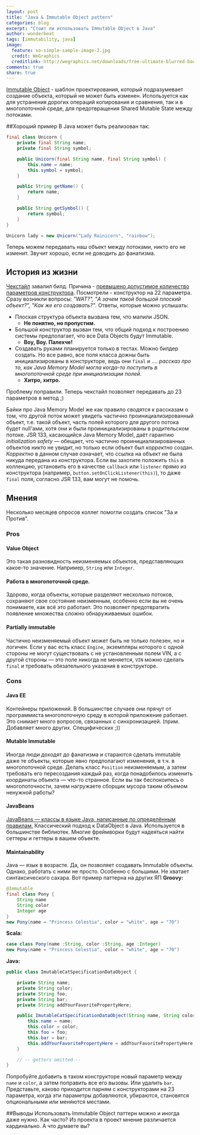 ```yaml
---
layout: post
title: "Java & Immutable Object pattern"
categories: blog
excerpt: "Стоит ли использовать Immutable Object в Java"
author: wonderbeat
tags: [immutability, java]
image:
  feature: so-simple-sample-image-2.jpg
  credit: WeGraphics
  creditlink: http://wegraphics.net/downloads/free-ultimate-blurred-background-pack/
comments: true
share: true
---
```


[Immutable Object](https://en.wikipedia.org/wiki/Immutable_pattern) - шаблон проектирования, который подразумевает создание объекта, который не может быть изменен. Используется как для устранения дорогих операций копирования и сравнения, так и в многопоточной среде, для предотвращения Shared Mutable State между потоками.

##Хороший пример
В Java может быть реализован так:

~~~ java
final class Unicorn {
	private final String name;
	private final String symbol;

	public Unicorn(final String name, final String symbol) {
		this.name = name;
		this.symbol = symbol;
	}

	public String getName() {
		return name;
	}

	public String getSymbol() {
		return symbol;
	}
}

Unicorn lady = new Unicorn("Lady Rainicorn", "rainbow");
~~~

Теперь можем передавать наш объект между потоками, никто его не изменит. Звучит хорошо, если не доводить до фанатизма.

## История из жизни
[Чекстайл](http://checkstyle.sourceforge.net) завалил билд. Причина - [превышено допустимое количество параметров конструктора](http://checkstyle.sourceforge.net/config_sizes.html#ParameterNumber). Посмотрели - конструктор на 22 параметра. Сразу возникли вопросы: *"WAT?", "А зачем такой большой плоский объект?", "Как же его создавать?"*.
Ответы, которые можно услышать:
 - Плоская структура объекта вызвана тем, что мапили JSON.
    - **Не понятно, но пропустим.**
 - Большой конструктор вызван тем, что общий подход к построению системы предполагает, что все Data Objects будут Immutable.
    - **Воу, Воу. Палехче!**
 - Создавать руками планируется только в тестах. Можно билдер создать. Но все равно, все поля класса дожны быть инициализированы в конструкторе, ведь они `final` и .... *рассказ про то, как Java Memory Model могла когда-то поступить в многопоточной среде при инициализации полей*.
   - **Хитро, хитро.**

Проблему поправили. Теперь чекстайл позволяет передавать до 23 параметров в метод ;)

Байки про Java Memory Model же как правило сводятся к рассказам о том, что другой поток может увидеть частично проинициализированный объект, т.е. такой объект, часть полей которого для другого потока будет null'ами, хотя они и были проинициализированы в родительском потоке. JSR 133, касающийся Java Memory Model, даёт гарантию *initialization safety* — обещает, что частично проинициализированных объектов никто не увидит, но только если объект был *корректно* создан. *Корректно* в данном случае означает, что ссылка на объект не была никуда передана из конструктора.
Если вы захотите положить ``this`` в коллекцию, установить его в качестве ``callback`` или ``listener`` прямо из конструктора (например, ``button.setOnClickListener(this)``), то даже ``final`` поля, согласно JSR 133, вам могут не помочь.

## Мнения
Несколько месяцев опросов коллег помогли создать список "За и Против".
### Pros
#### Value Object
Это такая разновидность неизменяемых объектов, представляющих какое-то значение. Например, ``String`` или ``Integer``.
#### Работа в многопоточной среде.
Здорово, когда объекты, которые разделяют несколько потоков, сохраняют свое состояние неизменным, особенно если вы не очень понимаете, как всё это работает. Это позволяет предотвратить появление множества сложно обнаруживаемых ошибок.
#### Partially immutable
Частично неизменяемый объект может быть не только полезен, но и логичен. Если у вас есть класс ``Engine``, экземпляры которого с одной стороны не могут существовать с не установленным полем VIN, а с другой стороны — это поле никогда не меняется, ``VIN`` можно сделать ``final`` и требовать обязательного указания в конструкторе.
### Cons
#### Java EE
Контейнеры приложений. В большинстве случаев они прячут от программиста многопоточную среду в которой приложение работает. Это снимает много вопросов, связанных с синхронизацией. (прим. Добавляет много других. Специфических ;))
#### Mutable Immutable
Иногда люди доходят до фанатизма и стараются сделать immutable даже те объекты, которые явно предполагают изменения, в т.ч. в многопоточной среде.
Делать класс ``Position`` неизменяемым, а затем требовать его пересоздания каждый раз, когда понадобилось изменить координаты объекта — что-то странное. Если вы так беспокоитесь о многопоточности, зачем нагружаете сборщик мусора таким объемом ненужной работы?
#### JavaBeans
[JavaBeans — классы в языке Java, написанные по определённым правилам.](https://ru.wikipedia.org/wiki/JavaBeans)
Классический подход к DataObject в Java. Используется в большинстве библиотек.
Многие фреймворки будут надеяться найти сеттеры и геттеры в вашем объекте.
#### Maintainability
Java — язык в возрасте. Да, он позволяет создавать Immutable объекты. Однако, работать с ними не просто. Особенно с большими. Не хватает синтаксического сахара.
Вот пример паттерна на других ЯП
**Groovy:**

~~~ java
@Immutable
final class Pony {
	String name
	String color
	Integer age
}
new Pony(name = "Princess Celestia", color = "white", age = "70")
~~~

**Scala:**

~~~ java
case class Pony(name :String, color :String, age :Integer)
new Pony(name = "Princess Celestia", color = "white", age = "70")
~~~

**Java:**

~~~ java
public class ImutableCatSpecificationDataObject {

    private String name;
    private String color;
    private String foo;
    private String bar;
    private String addYourFavoritePropertyHere;

    public ImutableCatSpecificationDataObject(String name, String color, String foo, String bar, String addYourFavoritePropertyHere) {
        this.name = name;
        this.color = color;
        this.foo = foo;
        this.bar = bar;
        this.addYourFavoritePropertyHere = addYourFavoritePropertyHere;
    }

    // -- getters omitted --
}
~~~

Попробуйте добавить в таком конструкторе новый параметр между ``name`` и ``color``, а затем поправить все его вызовы. Или удалить ``bar``. Представьте, каково приходится парням с конструкторами на 23 параметра, когда эти параметры добавляются, убираются, становятся опциональными или меняются местами.

##Выводы
Использовать Immutable Object паттерн можно и иногда даже нужно. Как часто? Из проекта в проект мнение различается кардинально.
А что думаете вы?



